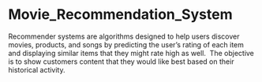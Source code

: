 # Movie_Recommendation_System
Recommender systems are algorithms designed to help users discover movies, products, and songs by predicting the user’s rating of each item and displaying similar items that they might rate high as well.  The objective is to show customers content that they would like best based on their historical activity. 
